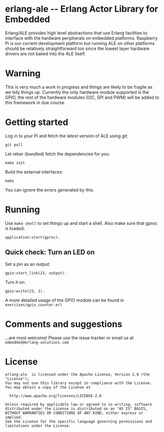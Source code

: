 erlang-ale -- Erlang Actor Library for Embedded
=====

Erlang/ALE provides high level abstractions that use Erlang facilities to
interface with the hardware peripherals on embedded platforms. Raspberry Pi is
our current development platform but running ALE on other platforms should be
relatively straightforward too since the lowest layer hardware drivers are not
baked into the ALE itself.


# Warning

This is very much a work in progress and things are likely to be fragile as we
tidy things up. Currently the only hardware module supported is the GPIO, the
rest of the hardware modules (I2C, SPI and PWM) will be added to this framework
in due course.


# Getting started

Log in to your Pi and fetch the latest version of ALE using git:

    git pull 

Let rebar (bundled) fetch the dependencies for you:

    make init

Build the external interfaces:

    make

You can ignore the errors generated by this.


# Running
Use `make shell` to set things up and start a shell. Also make sure that gproc
is loaded:

    application:start(gproc).


## Quick check: Turn an LED on

Set a pin as an output:

    gpio:start_link(23, output).

Turn it on:

    gpio:write(23, 1).    

A more detailed usage of the GPIO module can be found in
`exercises/gpio_counter.erl`


# Comments and suggestions
...are most welcome! Please use the issue tracker or email us at
`embedded@erlang-solutions.com`


# License

    erlang-ale  is licensed under the Apache License, Version 2.0 (the "License");
    You may not use this library except in compliance with the License.
    You may obtain a copy of the License at

      http://www.apache.org/licenses/LICENSE-2.0

    Unless required by applicable law or agreed to in writing, software
    distributed under the License is distributed on an "AS IS" BASIS,
    WITHOUT WARRANTIES OR CONDITIONS OF ANY KIND, either express or implied.
    See the License for the specific language governing permissions and
    limitations under the License.

